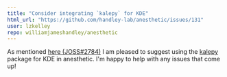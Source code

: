 ```yaml
---
title: "Consider integrating `kalepy` for KDE"
html_url: "https://github.com/handley-lab/anesthetic/issues/131"
user: lzkelley
repo: williamjameshandley/anesthetic
---
```


As mentioned [here (JOSS#2784)](https://github.com/openjournals/joss-reviews/issues/2784#issuecomment-750927522) I am pleased to suggest using the [kalepy](https://github.com/lzkelley/kalepy) package for KDE in anesthetic.  I'm happy to help with any issues that come up!